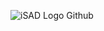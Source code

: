 ![iSAD Logo Github](https://github.com/sirx2713/Hike_D2/assets/122817303/59352666-5e50-4d9d-988f-2c8f07dcece7)
